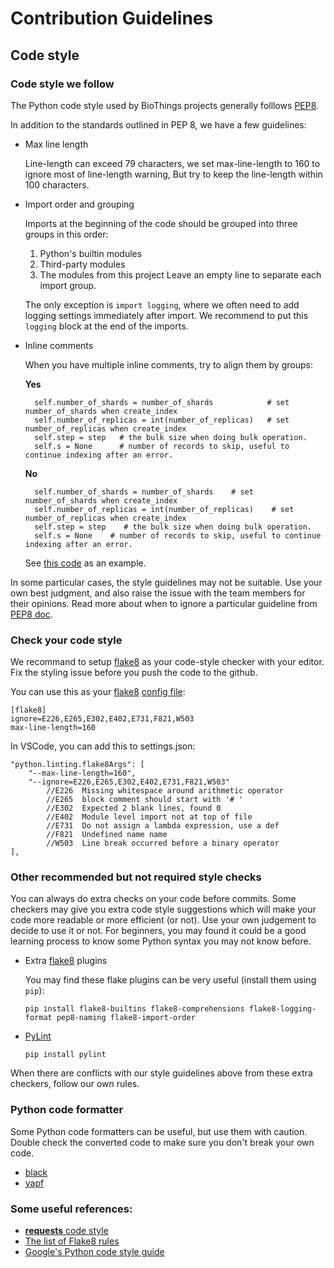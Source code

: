 # Contribution Guidelines


## Code style

### Code style we follow

The Python code style used by BioThings projects generally folllows [PEP8](https://pep8.org/).

In addition to the standards outlined in PEP 8, we have a few guidelines:

* Max line length

  Line-length can exceed 79 characters, we set max-line-length to 160 to ignore most of line-length warning,
  But try to keep the line-length within 100 characters.

* Import order and grouping

  Imports at the beginning of the code should be grouped into three groups in this order:
    1. Python's builtin modules
    2. Third-party modules
    3. The modules from this project
  Leave an empty line to separate each import group.

  The only exception is `import logging`, where we often need to add logging settings immediately after import.
  We recommend to put this `logging` block at the end of the imports.

* Inline comments

  When you have multiple inline comments, try to align them by groups:

  **Yes**

        self.number_of_shards = number_of_shards            # set number_of_shards when create_index
        self.number_of_replicas = int(number_of_replicas)   # set number_of_replicas when create_index
        self.step = step   # the bulk size when doing bulk operation.
        self.s = None      # number of records to skip, useful to continue indexing after an error.

  **No**

        self.number_of_shards = number_of_shards    # set number_of_shards when create_index
        self.number_of_replicas = int(number_of_replicas)    # set number_of_replicas when create_index
        self.step = step    # the bulk size when doing bulk operation.
        self.s = None    # number of records to skip, useful to continue indexing after an error.

  See [this code](biothings/utils/es.py) as an example.

In some particular cases, the style guidelines may not be suitable. Use your own best judgment,
and also raise the issue with the team members for their opinions. Read more about when to ignore a
particular guideline from [PEP8 doc](https://pep8.org/#a-foolish-consistency-is-the-hobgoblin-of-little-minds).


### Check your code style ###

We recommand to setup [flake8](http://flake8.pycqa.org) as your code-style checker with your editor.
Fix the styling issue before you push the code to the github.

You can use this as your [flake8](http://flake8.pycqa.org) [config file](http://flake8.pycqa.org/en/latest/user/configuration.html):

    [flake8]
    ignore=E226,E265,E302,E402,E731,F821,W503
    max-line-length=160


In VSCode, you can add this to settings.json:

    "python.linting.flake8Args": [
        "--max-line-length=160",
        "--ignore=E226,E265,E302,E402,E731,F821,W503"
            //E226	Missing whitespace around arithmetic operator
            //E265	block comment should start with '# '
            //E302	Expected 2 blank lines, found 0
            //E402	Module level import not at top of file
            //E731	Do not assign a lambda expression, use a def
            //F821	Undefined name name
            //W503  Line break occurred before a binary operator
    ],


### Other recommended but not required style checks ###

  You can always do extra checks on your code before commits. Some checkers may give you extra code style suggestions which will make your code more readable or more efficient (or not). Use your own judgement to decide to use it or not. For beginners, you may found it could be a good learning process to know some Python syntax you may not know before.

  * Extra [flake8](http://flake8.pycqa.org) plugins

    You may find these flake plugins can be very useful (install them using `pip`):

        pip install flake8-builtins flake8-comprehensions flake8-logging-format pep8-naming flake8-import-order

  * [PyLint](https://www.pylint.org/)

        pip install pylint

  When there are conflicts with our style guidelines above from these extra checkers, follow our own rules.

### Python code formatter

  Some Python code formatters can be useful, but use them with caution. Double check the converted code to make sure you don't break your own code.

  * [black](https://github.com/python/black)
  * [yapf](https://github.com/google/yapf/)


### Some useful references:

* [**requests** code style](http://python-requests.org//en/latest/dev/contributing/#kenneth-reitz-s-code-style)
* [The list of Flake8 rules](https://lintlyci.github.io/Flake8Rules/)
* [Google's Python code style guide](http://flake8.pycqa.org/en/latest/)
